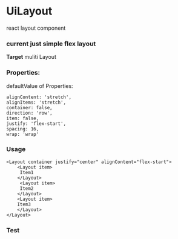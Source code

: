 # UiLayout
react layout component

### current just simple flex layout

**Target** muliti Layout

### Properties: 
 defaultValue of Properties:
 >
    alignContent: 'stretch',
    alignItems: 'stretch',
    container: false,
    direction: 'row',
    item: false,
    justify: 'flex-start',
    spacing: 16,
    wrap: 'wrap'

### Usage
```
<Layout container justify="center" alignContent="flex-start">
    <Layout item>
     Item1
    </Layout>
     <Layout item>
     Item2
    </Layout> 
    <Layout item>
    Item3
    </Layout>
</Layout>
```
### Test
